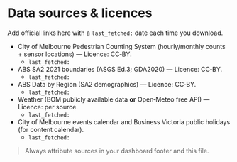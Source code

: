 # Data sources & licences

Add official links here with a `last_fetched:` date each time you download.

- City of Melbourne Pedestrian Counting System (hourly/monthly counts + sensor locations) — Licence: CC‑BY.
  - `last_fetched:`
- ABS SA2 2021 boundaries (ASGS Ed.3; GDA2020) — Licence: CC‑BY.
  - `last_fetched:`
- ABS Data by Region (SA2 demographics) — Licence: CC‑BY.
  - `last_fetched:`
- Weather (BOM publicly available data **or** Open‑Meteo free API) — Licence: per source.
  - `last_fetched:`
- City of Melbourne events calendar and Business Victoria public holidays (for content calendar).
  - `last_fetched:`

> Always attribute sources in your dashboard footer and this file.
